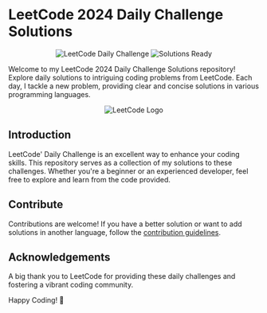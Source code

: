 # LeetCode 2024 Daily Challenge Solutions

<p align="center">
  <img src="https://img.shields.io/badge/LeetCode-Daily%20Challenge-brightgreen" alt="LeetCode Daily Challenge">
  <img src="https://img.shields.io/badge/Solutions-Ready-blue" alt="Solutions Ready">
</p>

Welcome to my LeetCode 2024 Daily Challenge Solutions repository! Explore daily solutions to intriguing coding problems from LeetCode. Each day, I tackle a new problem, providing clear and concise solutions in various programming languages.

<div align="center">
  <img src="https://upload.wikimedia.org/wikipedia/commons/0/0a/LeetCode_Logo_black_with_text.svg" alt="LeetCode Logo">
</div>

## Introduction

LeetCode' Daily Challenge is an excellent way to enhance your coding skills. This repository serves as a collection of my solutions to these challenges. Whether you're a beginner or an experienced developer, feel free to explore and learn from the code provided.

## Contribute

Contributions are welcome! If you have a better solution or want to add solutions in another language, follow the [contribution guidelines](CONTRIBUTING.md).

## Acknowledgements

A big thank you to LeetCode for providing these daily challenges and fostering a vibrant coding community.

Happy Coding! 🚀